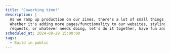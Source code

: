 ```yaml
---
title: "Coworking time!"
description: |
  As we ramp up production on our zines, there's a lot of small things to do around our codebases.
  Whether it's adding more pages/functionality to our websites, styling our zines, reviewing pull 
  requests, or whatever needs doing, let's do it together, have fun and maybe even learn something!
scheduled_at: 2024-08-29 15:00:00
tags:
  - Build in public
---
```

